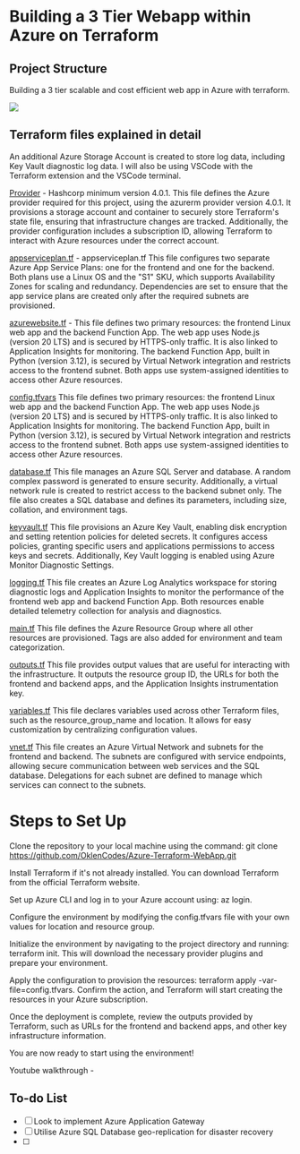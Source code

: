 # Building a 3 Tier Webapp within Azure on Terraform

## Project Structure
Building a 3 tier scalable and cost efficient web app in Azure with terraform.

![](./assets/architecture.gif)

## Terraform files explained in detail
An additional Azure Storage Account is created to store log data, including Key Vault diagnostic log data. 
I will also be using VSCode with the Terraform extension and the VSCode terminal. 

[Provider](https://github.com/OklenCodes/Azure-Terraform-WebApp/blob/main/Terraform%20Files/provider.tf) - 
Hashcorp minimum version 4.0.1. 
This file defines the Azure provider required for this project, using the azurerm provider version 4.0.1. It provisions a storage account and container to securely store Terraform's state file, ensuring that infrastructure changes are tracked. Additionally, the provider configuration includes a subscription ID, allowing Terraform to interact with Azure resources under the correct account.

[appserviceplan.tf](https://github.com/OklenCodes/Azure-Terraform-WebApp/blob/main/Terraform%20Files/appserviceplan.tf) -
appserviceplan.tf
This file configures two separate Azure App Service Plans: one for the frontend and one for the backend. Both plans use a Linux OS and the "S1" SKU, which supports Availability Zones for scaling and redundancy. Dependencies are set to ensure that the app service plans are created only after the required subnets are provisioned.

[azurewebsite.tf](https://github.com/OklenCodes/Azure-Terraform-WebApp/blob/main//Terraform%20Files/azurewebsite.tf) - 
This file defines two primary resources: the frontend Linux web app and the backend Function App. The web app uses Node.js (version 20 LTS) and is secured by HTTPS-only traffic. It is also linked to Application Insights for monitoring. The backend Function App, built in Python (version 3.12), is secured by Virtual Network integration and restricts access to the frontend subnet. Both apps use system-assigned identities to access other Azure resources.

[config.tfvars](https://github.com/OklenCodes/Azure-Terraform-WebApp/blob/main//Terraform%20Files/config.tfvars)
This file defines two primary resources: the frontend Linux web app and the backend Function App. The web app uses Node.js (version 20 LTS) and is secured by HTTPS-only traffic. It is also linked to Application Insights for monitoring. The backend Function App, built in Python (version 3.12), is secured by Virtual Network integration and restricts access to the frontend subnet. Both apps use system-assigned identities to access other Azure resources.

[database.tf](https://github.com/OklenCodes/Azure-Terraform-WebApp/blob/main//Terraform%20Files/database.tf)
This file manages an Azure SQL Server and database. A random complex password is generated to ensure security. Additionally, a virtual network rule is created to restrict access to the backend subnet only. The file also creates a SQL database and defines its parameters, including size, collation, and environment tags.

[keyvault.tf](https://github.com/OklenCodes/Azure-Terraform-WebApp/blob/main//Terraform%20Files/keyvault.tf)
This file provisions an Azure Key Vault, enabling disk encryption and setting retention policies for deleted secrets. It configures access policies, granting specific users and applications permissions to access keys and secrets. Additionally, Key Vault logging is enabled using Azure Monitor Diagnostic Settings.

[logging.tf](https://github.com/OklenCodes/Azure-Terraform-WebApp/blob/main//Terraform%20Files/logging.tf)
This file creates an Azure Log Analytics workspace for storing diagnostic logs and Application Insights to monitor the performance of the frontend web app and backend Function App. Both resources enable detailed telemetry collection for analysis and diagnostics.

[main.tf](https://github.com/OklenCodes/Azure-Terraform-WebApp/blob/main//Terraform%20Files/main.tf)
This file defines the Azure Resource Group where all other resources are provisioned. Tags are also added for environment and team categorization.

[outputs.tf](https://github.com/OklenCodes/Azure-Terraform-WebApp/blob/main//Terraform%20Files/outputs.tf)
This file provides output values that are useful for interacting with the infrastructure. It outputs the resource group ID, the URLs for both the frontend and backend apps, and the Application Insights instrumentation key.


[variables.tf](https://github.com/OklenCodes/Azure-Terraform-WebApp/blob/main//Terraform%20Files/variables.tf)
This file declares variables used across other Terraform files, such as the resource_group_name and location. It allows for easy customization by centralizing configuration values.

[vnet.tf](https://github.com/OklenCodes/Azure-Terraform-WebApp/blob/main//Terraform%20Files/vnet.tf)
This file creates an Azure Virtual Network and subnets for the frontend and backend. The subnets are configured with service endpoints, allowing secure communication between web services and the SQL database. Delegations for each subnet are defined to manage which services can connect to the subnets.


# Steps to Set Up
Clone the repository to your local machine using the command:
git clone https://github.com/OklenCodes/Azure-Terraform-WebApp.git

Install Terraform if it's not already installed. You can download Terraform from the official Terraform website.

Set up Azure CLI and log in to your Azure account using:
az login.

Configure the environment by modifying the config.tfvars file with your own values for location and resource group.

Initialize the environment by navigating to the project directory and running:
terraform init.
This will download the necessary provider plugins and prepare your environment.

Apply the configuration to provision the resources:
terraform apply -var-file=config.tfvars.
Confirm the action, and Terraform will start creating the resources in your Azure subscription.

Once the deployment is complete, review the outputs provided by Terraform, such as URLs for the frontend and backend apps, and other key infrastructure information.

You are now ready to start using the environment!



Youtube walkthrough - 


## To-do List

- [ ] Look to implement Azure Application Gateway
- [ ] Utilise Azure SQL Database geo-replication for disaster recovery
- [ ] 

